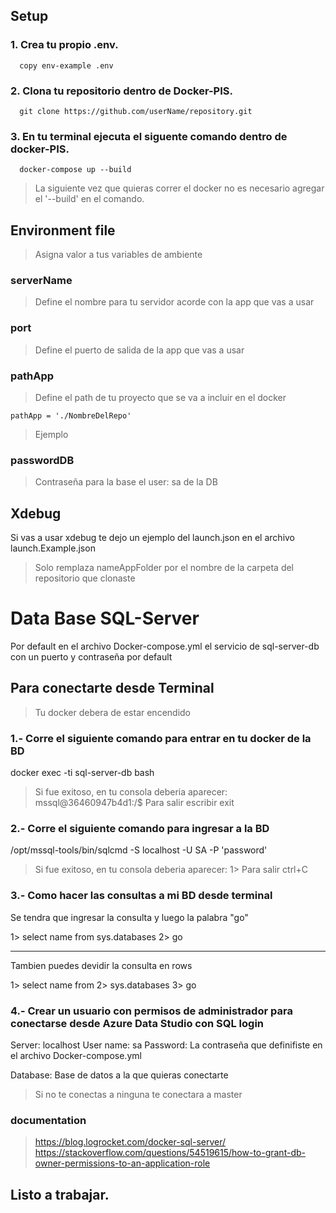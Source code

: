 ## Setup

### 1. Crea tu propio .env.
```
  copy env-example .env
```

### 2. Clona tu repositorio dentro de Docker-PIS.
```
  git clone https://github.com/userName/repository.git
```

### 3. En tu terminal ejecuta el siguente comando dentro de docker-PIS.
```
  docker-compose up --build
```
> La siguiente vez que quieras correr el docker no es necesario agregar el '--build' en el comando.

## Environment file
> Asigna valor a tus variables de ambiente

### serverName
> Define el nombre para tu servidor acorde con la app que vas a usar

### port
> Define el puerto de salida de la app que vas a usar

### pathApp
> Define el path de tu proyecto que se va a incluir en el docker
```env
pathApp = './NombreDelRepo'
```
>Ejemplo

### passwordDB
> Contraseña para la base el user: sa de la DB 

## Xdebug
Si vas a usar xdebug te dejo un ejemplo del launch.json en el archivo launch.Example.json
> Solo remplaza nameAppFolder por el nombre de la carpeta del repositorio que clonaste 


# Data Base SQL-Server
Por default en el archivo Docker-compose.yml el servicio de sql-server-db con un puerto y contraseña por default

## Para conectarte desde Terminal

>Tu docker debera de estar encendido

### 1.- Corre el siguiente comando para entrar en tu docker de la BD

docker exec -ti sql-server-db bash

>Si fue exitoso, en tu consola deberia aparecer: mssql@36460947b4d1:/$
>Para salir escribir exit

### 2.- Corre el siguiente comando para ingresar a la BD

/opt/mssql-tools/bin/sqlcmd -S localhost -U SA -P 'password'

>Si fue exitoso, en tu consola deberia aparecer: 1>
>Para salir ctrl+C

### 3.- Como hacer las consultas a mi BD desde terminal

Se tendra que ingresar la consulta y luego la palabra "go"

1> select name from sys.databases
2> go

- - - - - - - - 

Tambien puedes devidir la consulta en rows

1> select name from
2> sys.databases
3> go

### 4.- Crear un usuario con permisos de administrador para conectarse desde Azure Data Studio con SQL login
Server: localhost
User name: sa
Password: La contraseña que definifiste en el archivo Docker-compose.yml

Database: Base de datos a la que quieras conectarte
>Si no te conectas a ninguna te conectara a master

### documentation 
>https://blog.logrocket.com/docker-sql-server/
>https://stackoverflow.com/questions/54519615/how-to-grant-db-owner-permissions-to-an-application-role

## Listo a trabajar.


